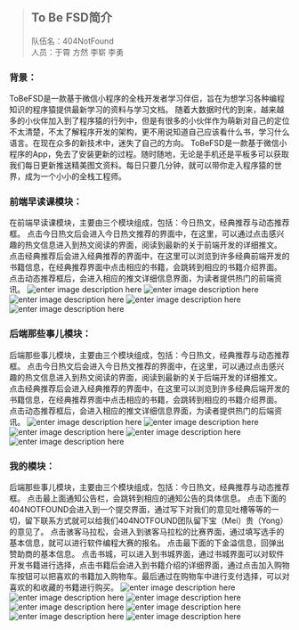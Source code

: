 >## To Be FSD简介
>队伍名：404NotFound  
人员：于霄 方然 李崭 李勇

### 背景：
ToBeFSD是一款基于微信小程序的全栈开发者学习伴侣，旨在为想学习各种编程知识的程序猿提供最新学习的资料与学习文档。
随着大数据时代的到来，越来越多的小伙伴加入到了程序猿的行列中，但是有很多的小伙伴作为萌新对自己的定位不太清楚，不太了解程序开发的架构，更不用说知道自己应该看什么书，学习什么语言。在现在众多的新技术中，迷失了自己的方向。
ToBeFSD是一款基于微信小程序的App，免去了安装更新的过程。随时随地，无论是手机还是平板多可以获取我们每日更新推送精美图文资料。每日只要几分钟，就可以带你走入程序猿的世界，成为一个小小的全栈工程师。

### 前端早读课模块：
在前端早读课模块，主要由三个模块组成，包括：今日热文，经典推荐与动态推荐框。
点击今日热文后会进入今日热文推荐的界面中，在这里，可以通过点击感兴趣的热文信息进入到热文阅读的界面，阅读到最新的关于前端开发的详细推文。
点击经典推荐后会进入经典推荐的界面中，在这里可以浏览到许多经典前端开发的书籍信息，在经典推荐界面中点击相应的书籍，会跳转到相应的书籍介绍界面。
点击动态推荐框后，会进入相应的推文详细信息界面，为读者提供热门的前端资讯。
![enter image description here](https://raw.githubusercontent.com/shellyu1992/ToBeFSD/master/%E4%BD%BF%E7%94%A8%E6%88%AA%E5%9B%BE/FE%E9%A6%96%E9%A1%B5.png)
![enter image description here](https://raw.githubusercontent.com/shellyu1992/ToBeFSD/master/%E4%BD%BF%E7%94%A8%E6%88%AA%E5%9B%BE/FE%E7%BB%8F%E5%85%B8%E6%8E%A8%E8%8D%90.png)
![enter image description here](https://raw.githubusercontent.com/shellyu1992/ToBeFSD/master/%E4%BD%BF%E7%94%A8%E6%88%AA%E5%9B%BE/FE%E7%BB%8F%E5%85%B8%E6%8E%A8%E8%8D%90%E5%AE%9E%E4%BE%8B.png)
![enter image description here](https://raw.githubusercontent.com/shellyu1992/ToBeFSD/master/%E4%BD%BF%E7%94%A8%E6%88%AA%E5%9B%BE/FE%E7%83%AD%E6%96%87.png)
![enter image description here](https://raw.githubusercontent.com/shellyu1992/ToBeFSD/master/%E4%BD%BF%E7%94%A8%E6%88%AA%E5%9B%BE/FE%E7%83%AD%E6%96%87%E5%AE%9E%E4%BE%8B.png)


### 后端那些事儿模块：
后端那些事儿模块，主要由三个模块组成，包括：今日热文，经典推荐与动态推荐框。
点击今日热文后会进入今日热文推荐的界面中，在这里，可以通过点击感兴趣的热文信息进入到热文阅读的界面，阅读到最新的关于后端开发的详细推文。
点击经典推荐后会进入经典推荐的界面中，在这里可以浏览到许多经典后端开发的书籍信息，在经典推荐界面中点击相应的书籍，会跳转到相应的书籍介绍界面。
点击动态推荐框后，会进入相应的推文详细信息界面，为读者提供热门的后端资讯。
![enter image description here](https://raw.githubusercontent.com/shellyu1992/ToBeFSD/master/%E4%BD%BF%E7%94%A8%E6%88%AA%E5%9B%BE/BE%E9%A6%96%E9%A1%B5.png)
![enter image description here](https://raw.githubusercontent.com/shellyu1992/ToBeFSD/master/%E4%BD%BF%E7%94%A8%E6%88%AA%E5%9B%BE/BE%E7%BB%8F%E5%85%B8%E6%8E%A8%E8%8D%90.png)
![enter image description here](https://raw.githubusercontent.com/shellyu1992/ToBeFSD/master/%E4%BD%BF%E7%94%A8%E6%88%AA%E5%9B%BE/BE%E7%BB%8F%E5%85%B8%E6%8E%A8%E8%8D%90%E5%AE%9E%E4%BE%8B.png)
![enter image description here](https://raw.githubusercontent.com/shellyu1992/ToBeFSD/master/%E4%BD%BF%E7%94%A8%E6%88%AA%E5%9B%BE/BE%E7%83%AD%E6%96%87.png)
![enter image description here](https://raw.githubusercontent.com/shellyu1992/ToBeFSD/master/%E4%BD%BF%E7%94%A8%E6%88%AA%E5%9B%BE/BE%E7%83%AD%E6%96%87%E5%AE%9E%E4%BE%8B.png)

### 我的模块：
后端那些事儿模块，主要由三个模块组成，包括：今日热文，经典推荐与动态推荐框。
点击最上面通知公告栏，会跳转到相应的通知公告的具体信息。
点击下面的404NOTFOUND会进入到一个提交界面，通过写下对我们的意见吐槽等等的一切，留下联系方式就可以给我们404NOTFOUND团队留下宝（Mei）贵（Yong）的意见了。
点击骇客马拉松，会进入到骇客马拉松的比赛界面，通过填写选手的基本信息，就可以进行软件编程大赛的报名。
点击最下面的下金溢信息，回弹出赞助商的基本信息。
点击书城，可以进入到书城界面，通过书城界面可以对软件开发书籍进行选择，点击书籍后会进入到书籍介绍的详细界面，通过点击加入购物车按钮可以把喜欢的书籍加入购物车。最后通过在购物车中进行支付选择，可以对喜欢的和收藏的书籍进行购买。
![enter image description here](https://raw.githubusercontent.com/shellyu1992/ToBeFSD/master/%E4%BD%BF%E7%94%A8%E6%88%AA%E5%9B%BE/%E6%B4%BB%E5%8A%A8%E9%A6%96%E9%A1%B5.png)
![enter image description here](https://raw.githubusercontent.com/shellyu1992/ToBeFSD/master/%E4%BD%BF%E7%94%A8%E6%88%AA%E5%9B%BE/%E4%B9%A6%E5%9F%8E%E7%BB%8F%E5%85%B8%E6%8E%A8%E8%8D%90.png)
![enter image description here](https://raw.githubusercontent.com/shellyu1992/ToBeFSD/master/%E4%BD%BF%E7%94%A8%E6%88%AA%E5%9B%BE/%E5%95%86%E5%93%81%E5%AE%9E%E4%BE%8B.png)
![enter image description here](https://raw.githubusercontent.com/shellyu1992/ToBeFSD/master/%E4%BD%BF%E7%94%A8%E6%88%AA%E5%9B%BE/%E6%AF%94%E8%B5%9B%E6%8A%A5%E5%90%8D.png)
![enter image description here](https://raw.githubusercontent.com/shellyu1992/ToBeFSD/master/%E4%BD%BF%E7%94%A8%E6%88%AA%E5%9B%BE/%E8%81%94%E7%B3%BB%E6%88%91%E4%BB%AC.png)
![enter image description here](https://raw.githubusercontent.com/shellyu1992/ToBeFSD/master/%E4%BD%BF%E7%94%A8%E6%88%AA%E5%9B%BE/%E6%B4%BB%E5%8A%A8%E8%BD%AE%E6%92%AD%E9%80%9A%E7%9F%A5%E5%AE%9E%E4%BE%8B.png)
![enter image description here](https://raw.githubusercontent.com/shellyu1992/ToBeFSD/master/%E4%BD%BF%E7%94%A8%E6%88%AA%E5%9B%BE/%E5%8F%8B%E6%83%85%E9%93%BE%E6%8E%A51.png)